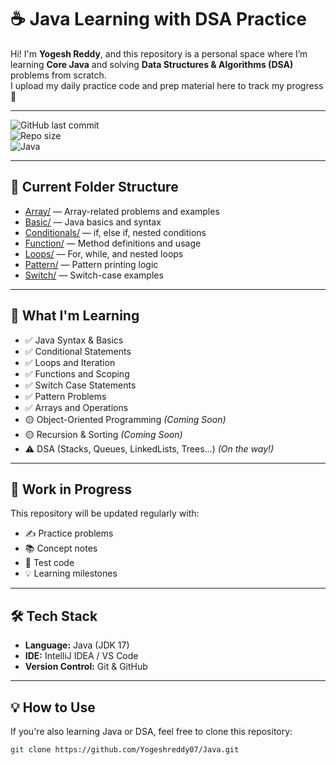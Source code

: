 # ☕ Java Learning with DSA Practice

Hi! I'm **Yogesh Reddy**, and this repository is a personal space where I’m learning **Core Java** and solving **Data Structures & Algorithms (DSA)** problems from scratch.  
I upload my daily practice code and prep material here to track my progress 🚀

---

![GitHub last commit](https://img.shields.io/github/last-commit/Yogeshreddy07/Java?color=blue)  
![Repo size](https://img.shields.io/github/repo-size/Yogeshreddy07/Java?color=success)  
![Java](https://img.shields.io/badge/language-Java-orange)

---

## 📁 Current Folder Structure

- [Array/](./Array/) &mdash; Array-related problems and examples  
- [Basic/](./Basic/) &mdash; Java basics and syntax  
- [Conditionals/](./Conditionals/) &mdash; if, else if, nested conditions  
- [Function/](./Function/) &mdash; Method definitions and usage  
- [Loops/](./Loops/) &mdash; For, while, and nested loops  
- [Pattern/](./Pattern/) &mdash; Pattern printing logic  
- [Switch/](./Switch/) &mdash; Switch-case examples  

---

## 🧠 What I'm Learning

- ✅ Java Syntax & Basics  
- ✅ Conditional Statements  
- ✅ Loops and Iteration  
- ✅ Functions and Scoping  
- ✅ Switch Case Statements  
- ✅ Pattern Problems  
- ✅ Arrays and Operations  
- 🟡 Object-Oriented Programming *(Coming Soon)*  
- 🟡 Recursion & Sorting *(Coming Soon)*  
- ⚠️ DSA (Stacks, Queues, LinkedLists, Trees...) *(On the way!)*  

---

## 🔄 Work in Progress

This repository will be updated regularly with:

- ✍️ Practice problems  
- 📚 Concept notes  
- 🧪 Test code  
- 💡 Learning milestones  

---

## 🛠 Tech Stack

- **Language:** Java (JDK 17)  
- **IDE:** IntelliJ IDEA / VS Code  
- **Version Control:** Git & GitHub  

---

## 💡 How to Use

If you're also learning Java or DSA, feel free to clone this repository:

```bash
git clone https://github.com/Yogeshreddy07/Java.git
